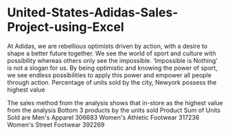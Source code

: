# United-States-Adidas-Sales-Project-using-Excel
At Adidas, we are rebellious optimists driven by action, with a desire to shape a better future together. We see the world of sport and culture with possibility whereas others only see the impossible. ‘Impossible is Nothing’ is not a slogan for us. By being optimistic and knowing the power of sport, we see endless possibilities to apply this power and empower all people through action.
Percentage of units sold by the city, Newyork possess the highest value

The sales method from the analysis shows that in-store as the highest value from the analysis
Bottom 3 products by the units sold
Product	Sum of Units Sold are 
Men's Apparel	306683
Women's Athletic Footwear 317236
Women's Street Footwear	392269


